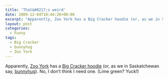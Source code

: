 ```yaml
---
title: 'That&#8217;s weird'
date: 2009-12-04T10:44:26+00:00
excerpt: "Apparently, Zoo York has a Big Cracker hoodie (or, as we in Saskatchewan say, bunnyhug). No, I don't think I need one."
layout: post
categories:
  - Funny
tags:
  - Big Cracker
  - bunnyhug
  - Zoo York
---
```

Apparently, [Zoo York](http://www.zooyork.com/) has a [Big Cracker hoodie](http://www.routeone.co.uk/Store/Zoo+York/product-is-44852/pgs-is-75) (or, as we in Saskatchewan say, [bunnyhug](http://www.urbandictionary.com/define.php?term=bunnyhug)). No, I don&#8217;t think I need one. (Lime green? Yuck!)